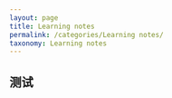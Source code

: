 ```yaml
---
layout: page
title: Learning notes
permalink: /categories/Learning notes/
taxonomy: Learning notes
---
```


## 测试